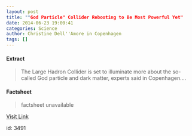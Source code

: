```yaml
---
layout: post
title: ""God Particle" Collider Rebooting to Be Most Powerful Yet"
date: 2014-06-23 19:00:41
categories: Science
author: Christine Dell''Amore in Copenhagen
tags: []
---
```



#### Extract
>The Large Hadron Collider is set to illuminate more about the so-called God particle and dark matter, experts said in Copenhagen....

#### Factsheet
>factsheet unavailable

[Visit Link](http://feeds.nationalgeographic.com/~r/ng/News/News_Main/~3/e-HUfZFFOcc/story01.htm)

id:    3491
